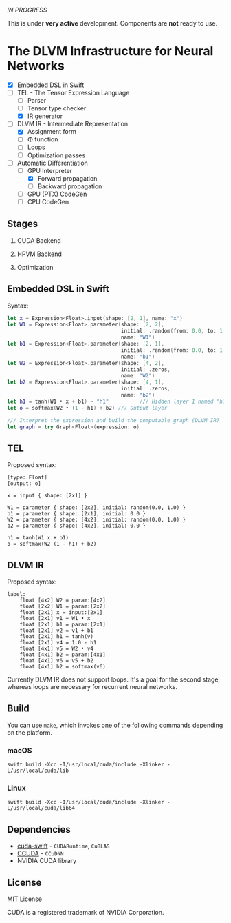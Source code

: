 *IN PROGRESS*

This is under **very active** development. Components are **not** ready to use. 

# The DLVM Infrastructure for Neural Networks

- [x] Embedded DSL in Swift
- [ ] TEL - The Tensor Expression Language
    - [ ] Parser
    - [ ] Tensor type checker
    - [x] IR generator
- [ ] DLVM IR - Intermediate Representation
    - [x] Assignment form
    - [ ] Φ function
    - [ ] Loops
    - [ ] Optimization passes
- [ ] Automatic Differentiation
    - [ ] GPU Interpreter
        - [x] Forward propagation
        - [ ] Backward propagation
    - [ ] GPU (PTX) CodeGen
    - [ ] CPU CodeGen

## Stages

1. CUDA Backend

2. HPVM Backend

3. Optimization

## Embedded DSL in Swift

Syntax:

```swift
let x = Expression<Float>.input(shape: [2, 1], name: "x")
let W1 = Expression<Float>.parameter(shape: [2, 2],
                                     initial: .random(from: 0.0, to: 1.0), 
                                     name: "W1")
let b1 = Expression<Float>.parameter(shape: [2, 1], 
                                     initial: .random(from: 0.0, to: 1.0),
                                     name: "b1")
let W2 = Expression<Float>.parameter(shape: [4, 2],
                                     initial: .zeros, 
                                     name: "W2")
let b2 = Expression<Float>.parameter(shape: [4, 1], 
                                     initial: .zeros, 
                                     name: "b2")
let h1 = tanh(W1 • x + b1) ~ "h1"          /// Hidden layer 1 named "h1" 
let o = softmax(W2 • (1 - h1) + b2) /// Output layer

/// Interpret the expression and build the computable graph (DLVM IR)
let graph = try Graph<Float>(expression: o)
``````

## TEL

Proposed syntax:

```
[type: Float]
[output: o]

x = input { shape: [2x1] }

W1 = parameter { shape: [2x2], initial: random(0.0, 1.0) } 
b1 = parameter { shape: [2x1], initial: 0.0 }
W2 = parameter { shape: [4x2], initial: random(0.0, 1.0) }
b2 = parameter { shape: [4x2], initial: 0.0 }

h1 = tanh(W1 x + b1)
o = softmax(W2 (1 - h1) + b2)
``````

## DLVM IR

Proposed syntax:

```
label:
    float [4x2] W2 = param:[4x2]
    float [2x2] W1 = param:[2x2]
    float [2x1] x = input:[2x1]
    float [2x1] v1 = W1 • x
    float [2x1] b1 = param:[2x1]
    float [2x1] v2 = v1 + b1
    float [2x1] h1 = tanh(v)
    float [2x1] v4 = 1.0 - h1
    float [4x1] v5 = W2 • v4
    float [4x1] b2 = param:[4x1]
    float [4x1] v6 = v5 + b2
    float [4x1] h2 = softmax(v6)
``````

Currently DLVM IR does not support loops. It's a goal for the second stage, 
whereas loops are necessary for recurrent neural networks.

## Build

You can use `make`, which invokes one of the following commands depending on the
platform.

### macOS
```
swift build -Xcc -I/usr/local/cuda/include -Xlinker -L/usr/local/cuda/lib
``````

### Linux
```
swift build -Xcc -I/usr/local/cuda/include -Xlinker -L/usr/local/cuda/lib64
``````

## Dependencies

- [cuda-swift](https://github.com/rxwei/CCUDA) - `CUDARuntime`, `CuBLAS`
- [CCUDA](https://github.com/rxwei/CCUDA) - `CCuDNN`
- NVIDIA CUDA library

## License

MIT License

CUDA is a registered trademark of NVIDIA Corporation.

